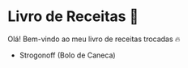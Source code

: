 # Livro de Receitas :cookie:

Olá! Bem-vindo ao meu livro de receitas trocadas :fire:

- Strogonoff (Bolo de Caneca)

